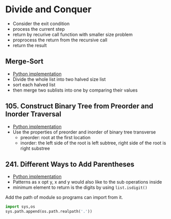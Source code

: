 # Divide and Conquer

- Consider the exit condition
- process the current step
- return by recurive call function with smaller size problem
- proprocess the return from the recursive call
- return the result

## Merge-Sort
- [Python implementation](./merge_sort.py)
- Divide the whole list into two halved size list
- sort each halved list
- then merge two sublists into one by comparing their values

## 105. Construct Binary Tree from Preorder and Inorder Traversal
- [Python implementation](./lc_105_construct_binary_tree_preorder_inorder.py)
- Use the properties of preorder and inorder of binary tree transverse
    - preorder: root at the first location
    - inorder: the left side of the root is left subtree, right side of the root is right substree 
    
## 241. Different Ways to Add Parentheses 
- [Python implementation](./lc_241_diff_ways_add_paren.py)
- Patterns as x opt y, x and y would also like to the sub operations inside 
- minimum element to return is the digits by using `list.isdigit()`

Add the path of module so programs can import from it.
```python
import sys,os
sys.path.append(os.path.realpath('.'))
```
